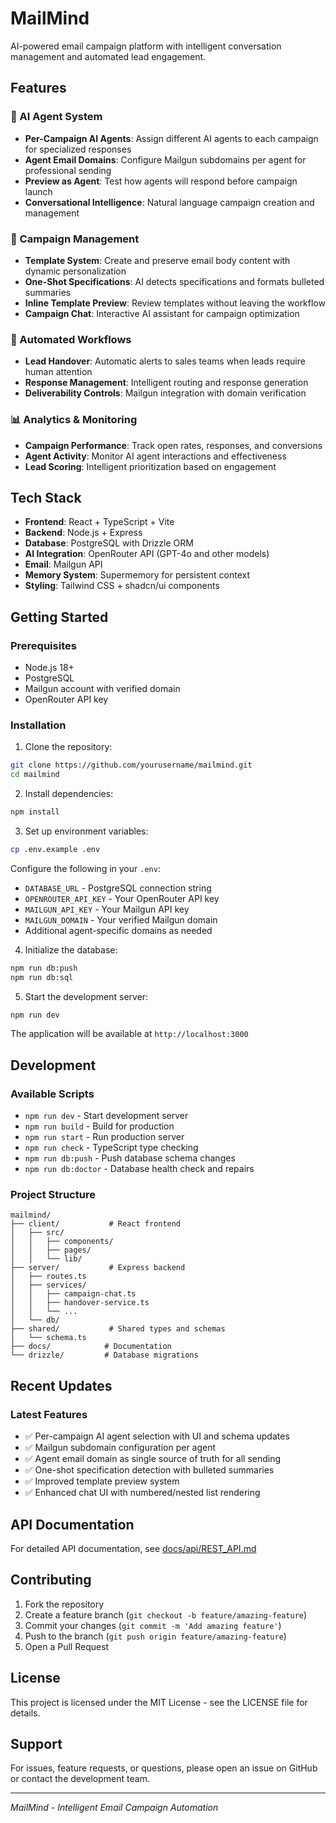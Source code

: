 # MailMind

AI-powered email campaign platform with intelligent conversation management and automated lead engagement.

## Features

### 🤖 AI Agent System
- **Per-Campaign AI Agents**: Assign different AI agents to each campaign for specialized responses
- **Agent Email Domains**: Configure Mailgun subdomains per agent for professional sending
- **Preview as Agent**: Test how agents will respond before campaign launch
- **Conversational Intelligence**: Natural language campaign creation and management

### 📧 Campaign Management
- **Template System**: Create and preserve email body content with dynamic personalization
- **One-Shot Specifications**: AI detects specifications and formats bulleted summaries
- **Inline Template Preview**: Review templates without leaving the workflow
- **Campaign Chat**: Interactive AI assistant for campaign optimization

### 🔄 Automated Workflows
- **Lead Handover**: Automatic alerts to sales teams when leads require human attention
- **Response Management**: Intelligent routing and response generation
- **Deliverability Controls**: Mailgun integration with domain verification

### 📊 Analytics & Monitoring
- **Campaign Performance**: Track open rates, responses, and conversions
- **Agent Activity**: Monitor AI agent interactions and effectiveness
- **Lead Scoring**: Intelligent prioritization based on engagement

## Tech Stack

- **Frontend**: React + TypeScript + Vite
- **Backend**: Node.js + Express
- **Database**: PostgreSQL with Drizzle ORM
- **AI Integration**: OpenRouter API (GPT-4o and other models)
- **Email**: Mailgun API
- **Memory System**: Supermemory for persistent context
- **Styling**: Tailwind CSS + shadcn/ui components

## Getting Started

### Prerequisites

- Node.js 18+
- PostgreSQL
- Mailgun account with verified domain
- OpenRouter API key

### Installation

1. Clone the repository:
```bash
git clone https://github.com/yourusername/mailmind.git
cd mailmind
```

2. Install dependencies:
```bash
npm install
```

3. Set up environment variables:
```bash
cp .env.example .env
```

Configure the following in your `.env`:
- `DATABASE_URL` - PostgreSQL connection string
- `OPENROUTER_API_KEY` - Your OpenRouter API key
- `MAILGUN_API_KEY` - Your Mailgun API key
- `MAILGUN_DOMAIN` - Your verified Mailgun domain
- Additional agent-specific domains as needed

4. Initialize the database:
```bash
npm run db:push
npm run db:sql
```

5. Start the development server:
```bash
npm run dev
```

The application will be available at `http://localhost:3000`

## Development

### Available Scripts

- `npm run dev` - Start development server
- `npm run build` - Build for production
- `npm run start` - Run production server
- `npm run check` - TypeScript type checking
- `npm run db:push` - Push database schema changes
- `npm run db:doctor` - Database health check and repairs

### Project Structure

```
mailmind/
├── client/           # React frontend
│   ├── src/
│   │   ├── components/
│   │   ├── pages/
│   │   └── lib/
├── server/           # Express backend
│   ├── routes.ts
│   ├── services/
│   │   ├── campaign-chat.ts
│   │   ├── handover-service.ts
│   │   └── ...
│   └── db/
├── shared/           # Shared types and schemas
│   └── schema.ts
├── docs/            # Documentation
└── drizzle/         # Database migrations
```

## Recent Updates

### Latest Features
- ✅ Per-campaign AI agent selection with UI and schema updates
- ✅ Mailgun subdomain configuration per agent
- ✅ Agent email domain as single source of truth for all sending
- ✅ One-shot specification detection with bulleted summaries
- ✅ Improved template preview system
- ✅ Enhanced chat UI with numbered/nested list rendering

## API Documentation

For detailed API documentation, see [docs/api/REST_API.md](./docs/api/REST_API.md)

## Contributing

1. Fork the repository
2. Create a feature branch (`git checkout -b feature/amazing-feature`)
3. Commit your changes (`git commit -m 'Add amazing feature'`)
4. Push to the branch (`git push origin feature/amazing-feature`)
5. Open a Pull Request

## License

This project is licensed under the MIT License - see the LICENSE file for details.

## Support

For issues, feature requests, or questions, please open an issue on GitHub or contact the development team.

---

*MailMind - Intelligent Email Campaign Automation*